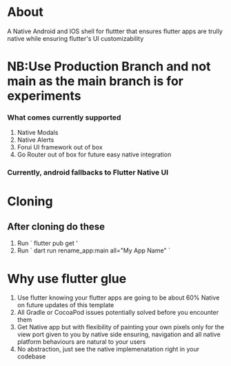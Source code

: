 # About
A Native Android and IOS shell for fluttter that ensures flutter apps are trully native while ensuring flutter's UI customizability

# NB:Use Production Branch and not main as the main branch is for experiments
### What comes currently supported

  <ol>
   <li>Native Modals</li>
    <li>Native Alerts</li>
    <li>Forui UI framework out of box</li>
    <li>Go Router out of box for future easy native integration</li>
  </ol>
  
### Currently, android fallbacks to Flutter Native UI

# Cloning
## After cloning do these
<ol>
  <li>Run ` flutter pub get '
  <li>Run ` dart run rename_app:main all="My App Name" `</li>
</ol>

# Why use flutter glue
<ol>
  <li>Use flutter knowing your flutter apps are going to be about 60% Native on future updates of this template</li>
  <li>All Gradle or CocoaPod issues potentially solved before you encounter them</li>
  <li>Get Native app but with flexibility of painting your own pixels only for the view port given to you by native side ensuring, navigation and all native platform behaviours are natural to your users</li>
  <li>No abstraction, just see the native implemenatation right in your codebase</li>
</ol>
